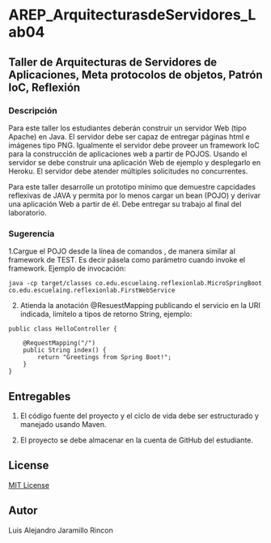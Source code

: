 # AREP_ArquitecturasdeServidores_Lab04

## Taller de Arquitecturas de Servidores de Aplicaciones, Meta protocolos de objetos, Patrón IoC, Reflexión
### Descripción
Para este taller los estudiantes deberán construir un servidor Web (tipo Apache) en Java. El servidor debe ser capaz de entregar páginas html e imágenes tipo PNG. Igualmente el servidor debe proveer un framework IoC para la construcción de aplicaciones web a partir de POJOS. Usando el servidor se debe construir una aplicación Web de ejemplo y desplegarlo en Heroku. El servidor debe atender múltiples solicitudes no concurrentes.

Para este taller desarrolle un prototipo mínimo que demuestre capcidades reflexivas de JAVA y permita por lo menos cargar un bean (POJO) y derivar una aplicación Web a partir de él. Debe entregar su trabajo al final del laboratorio.

### Sugerencia
1.Cargue el POJO desde la línea de comandos , de manera similar al framework de TEST. Es decir pásela como parámetro cuando invoke el framework. Ejemplo de invocación:
```
java -cp target/classes co.edu.escuelaing.reflexionlab.MicroSpringBoot co.edu.escuelaing.reflexionlab.FirstWebService
```
2. Atienda la anotación @ResuestMapping publicando el servicio en la URI indicada, limítelo a tipos de retorno String,  ejemplo:
```
public class HelloController {

	@RequestMapping("/")
	public String index() {
		return "Greetings from Spring Boot!";
	}
}
```

## Entregables
1. El código fuente del proyecto y el ciclo de vida debe ser estructurado y manejado usando Maven.

2. El proyecto se debe almacenar en la cuenta de GitHub del estudiante.

## License
[MIT License ](/LICENSE)
## Autor
Luis Alejandro Jaramillo Rincon
